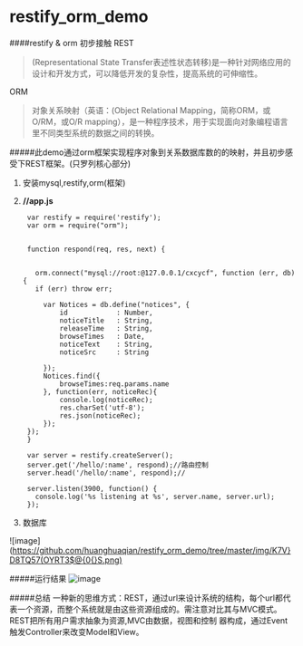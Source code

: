 # restify_orm_demo
####restify & orm 初步接触
REST
>(Representational State Transfer表述性状态转移)是一种针对网络应用的设计和开发方式，可以降低开发的复杂性，提高系统的可伸缩性。
>
ORM 
>对象关系映射（英语：(Object Relational Mapping，简称ORM，或O/RM，或O/R mapping），是一种程序技术，用于实现面向对象编程语言里不同类型系统的数据之间的转换。

#####此demo通过orm框架实现程序对象到关系数据库数的的映射，并且初步感受下REST框架。(只罗列核心部分)
1. 安装mysql,restify,orm(框架)
2. **//app.js**

		var restify = require('restify');
		var orm = require("orm");
		
		
		function respond(req, res, next) {
		  
		
		  orm.connect("mysql://root:@127.0.0.1/cxcycf", function (err, db) {
		  if (err) throw err;
		 
		    var Notices = db.define("notices", {
		        id            : Number,
		        noticeTitle   : String,
		        releaseTime   : String, 
		        browseTimes   : Date,
		        noticeText    : String, 
		        noticeSrc     : String 
		    
		    });
		    Notices.find({
		    	browseTimes:req.params.name
		    }, function(err, noticeRec){
		    	console.log(noticeRec);
		    	res.charSet('utf-8');
		    	res.json(noticeRec);
		    });
		});
		}
		
		var server = restify.createServer();
		server.get('/hello/:name', respond);//路由控制
		server.head('/hello/:name', respond);//
		
		server.listen(3900, function() {
		  console.log('%s listening at %s', server.name, server.url);
		});
3. 数据库

![image](https://github.com/huanghuaqian/restify_orm_demo/tree/master/img/K7V}D8TQ57(OYRT3$@{0{}S.png)

#####运行结果
![image](https://github.com/huanghuaqian/restify_orm_demo/blob/master/img/3LIPTR5PJ@07%24%5DGNY%5B6%609M.png)


#####总结
一种新的思维方式：REST，通过url来设计系统的结构，每个url都代表一个资源，而整个系统就是由这些资源组成的。需注意对比其与MVC模式。REST把所有用户需求抽象为资源,MVC由数据，视图和控制 器构成，通过Event触发Controller来改变Model和View。
